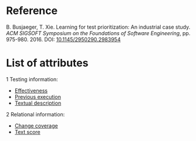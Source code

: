 # Reference

B. Busjaeger, T. Xie. Learning for test prioritization: An industrial case study. *ACM SIGSOFT Symposium on the Foundations of Software Engineering*, pp. 975-980. 2016. DOI: [10.1145/2950290.2983954](https://www.doi.org/10.1145/2950290.2983954)

# List of attributes

1 Testing information:
* [Effectiveness](../../attributes/testing/test-case/report/effectiveness.md)
* [Previous execution](../../attributes/testing/test-case/history/previous-execution.md)
* [Textual description](../../attributes/testing/test-case/property/textual-description.md)


2 Relational information:
* [Change coverage](../../attributes/relational/test-case/coverage/change-coverage.md)
* [Text score](../../attributes/relational/change/text-score.md)
